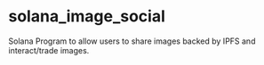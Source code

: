 # solana_image_social
Solana Program to allow users to share images backed by IPFS and interact/trade images.
